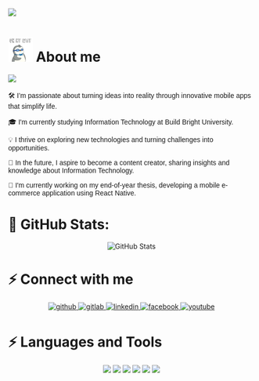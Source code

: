 <h3>
    <img src="https://readme-typing-svg.herokuapp.com/?font=Righteous&size=35&width=600&height=60&duration=5000&lines=Hello+There!;+My+name+is+China;+I'm+a+mobile+application+developer!" />
</h3>

# <img src="assets/gif/walking-ready.gif" alt="walking gif" width="50"/> About me

[![](https://visitcount.itsvg.in/api?id=Ing-China&icon=0&color=0)](https://visitcount.itsvg.in)

<p style="font-family: Arial, sans-serif;">
    🛠️ I’m passionate about turning ideas into reality through innovative mobile apps that simplify life.
</p>
<p style="font-family: Arial, sans-serif;">
    🎓 I'm currently studying Information Technology at Build Bright University.
</p>
<p style="font-family: Arial, sans-serif;">
    💡 I thrive on exploring new technologies and turning challenges into opportunities.
</p>
<p style="font-family: Arial, sans-serif;">
    🎥 In the future, I aspire to become a content creator, sharing insights and knowledge about Information Technology.
</p>
<p style="font-family: Arial, sans-serif;">
    🔭 I'm currently working on my end-of-year thesis, developing a mobile e-commerce application using React Native.
</p>

# 🚀 GitHub Stats:

<div align="center">
    <img src="https://github-readme-stats.vercel.app/api?username=Ing-China&theme=dark&hide_border=false&include_all_commits=false&count_private=false" alt="GitHub Stats" />
</div>

# ⚡️ Connect with me

<div align="center">
<a href="https://github.com/Ing-China" target="_blank">
<img src=https://img.shields.io/badge/github-%2324292e.svg?&style=for-the-badge&logo=github&logoColor=white alt=github style="margin-bottom: 5px;" />
</a>
<a href="https://gitlab.com/Ing-China" target="_blank">
<img src=https://img.shields.io/badge/gitlab-330F63.svg?&style=for-the-badge&logo=gitlab&logoColor=white alt=gitlab style="margin-bottom: 5px;" />
</a>
<a href="https://www.linkedin.com/in/ing-china-9a3433319/?trk=public-profile-join-page" target="_blank">
<img src=https://img.shields.io/badge/linkedin-%231E77B5.svg?&style=for-the-badge&logo=linkedin&logoColor=white alt=linkedin style="margin-bottom: 5px;" />
</a>
<a href="https://www.facebook.com/brochai2004?mibextid=LQQJ4d" target="_blank">
<img src=https://img.shields.io/badge/facebook-%232E87FB.svg?&style=for-the-badge&logo=facebook&logoColor=white alt=facebook style="margin-bottom: 5px;" />
</a>
<a href="https://youtube.com/@ingchina?si=LRKH5e6eKNDTKNO2" target="_blank">
<img src=https://img.shields.io/badge/youtube-%23EE4831.svg?&style=for-the-badge&logo=youtube&logoColor=white alt=youtube style="margin-bottom: 5px;" />
</a>  
</div>

# ⚡️ Languages and Tools
  <center>
    <image src="https://img.shields.io/badge/react_native-%2320232a.svg?style=for-the-badge&logo=react&logoColor=%2361DAFB" />
    <image src="https://img.shields.io/badge/laravel-%23FF2D20.svg?style=for-the-badge&logo=laravel&logoColor=white" />
    <image src="https://img.shields.io/badge/tailwindcss-%2338B2AC.svg?style=for-the-badge&logo=tailwind-css&logoColor=white" />
    <image src="https://img.shields.io/badge/Flutter-%2302569B.svg?style=for-the-badge&logo=Flutter&logoColor=white" />
    <image src="https://img.shields.io/badge/redux-%23593d88.svg?style=for-the-badge&logo=redux&logoColor=white" />
    <image src="https://img.shields.io/badge/gitlab-%23181717.svg?style=for-the-badge&logo=gitlab&logoColor=white" />
  </center>


<!-- <a href="https://developer.mozilla.org/en-US/docs/Web/JavaScript" target="_blank" rel="noreferrer"> <img src="https://raw.githubusercontent.com/devicons/devicon/master/icons/javascript/javascript-original.svg" alt="javascript" width="40" height="40"/> </a> <a href="https://reactjs.org/" target="_blank" rel="noreferrer"> <img src="https://raw.githubusercontent.com/devicons/devicon/master/icons/react/react-original-wordmark.svg" alt="react" width="40" height="40"/> </a> <a href="https://reactnative.dev/" target="_blank" rel="noreferrer"> <img src="https://reactnative.dev/img/header_logo.svg" alt="reactnative" width="40" height="40"/> </a> <a href="https://redux.js.org" target="_blank" rel="noreferrer"> <img src="https://raw.githubusercontent.com/devicons/devicon/master/icons/redux/redux-original.svg" alt="redux" width="40" height="40"/> </a> <a href="https://tailwindcss.com/" target="_blank" rel="noreferrer"> <img src="https://www.vectorlogo.zone/logos/tailwindcss/tailwindcss-icon.svg" alt="tailwind" width="40" height="40"/> </a> -->

</div>
